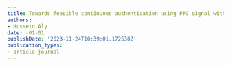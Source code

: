 ```yaml
---
title: Towards feasible continuous authentication using PPG signal with Deep Autoencoders
authors:
- Hussein Aly
date: -01-01
publishDate: '2023-11-24T10:39:01.172538Z'
publication_types:
- article-journal
---
```

